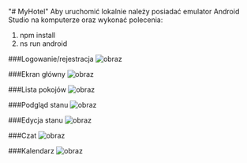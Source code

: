 "# MyHotel" 
Aby uruchomić lokalnie należy posiadać emulator Android Studio na komputerze oraz wykonać polecenia:
1. npm install
2. ns run android

###Logowanie/rejestracja
![obraz](https://user-images.githubusercontent.com/4759873/135608432-b0b91e61-4baa-4ad0-a34d-14ec1e47794c.png)

###Ekran główny
![obraz](https://user-images.githubusercontent.com/4759873/135608633-7b45c54e-b501-49eb-8f79-a41e0b142f71.png)

###Lista pokojów
![obraz](https://user-images.githubusercontent.com/4759873/135608680-612a98a2-150f-4094-8f10-c8dbeeb58e9e.png)

###Podgląd stanu
![obraz](https://user-images.githubusercontent.com/4759873/135608715-06d4c576-3127-4ce7-95df-81174ea87bf5.png)

###Edycja stanu
![obraz](https://user-images.githubusercontent.com/4759873/135608800-9b7a2630-c2df-40d0-b2d3-22ca64ffd7b4.png)

###Czat
![obraz](https://user-images.githubusercontent.com/4759873/135608787-0f3f3ca8-3214-4f66-b5a7-e4cd4d5ae072.png)

###Kalendarz
![obraz](https://user-images.githubusercontent.com/4759873/135608754-6738a9da-61d1-4a51-b1de-a7250f1239a2.png)
